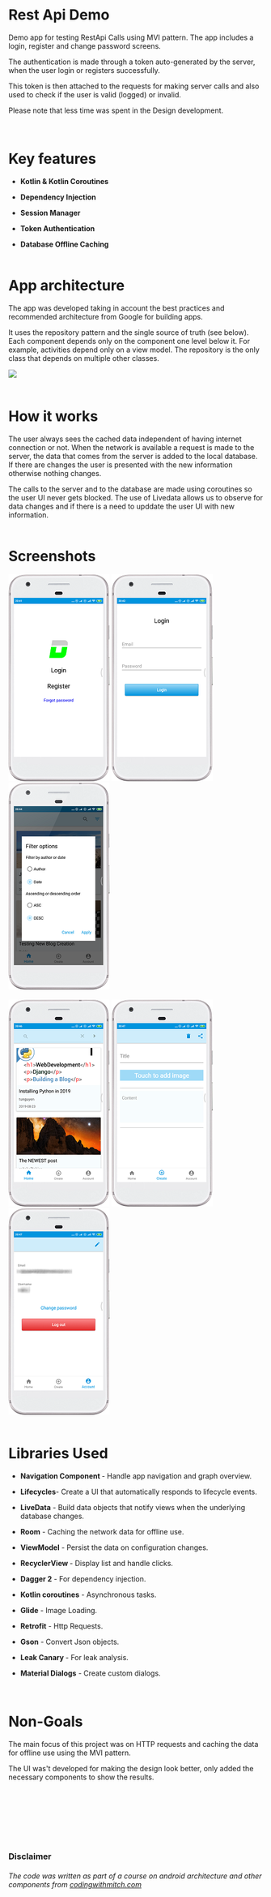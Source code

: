 # Rest Api Demo

<p> Demo app for testing RestApi Calls using MVI pattern. The app includes a login, register and change password screens.
<p> The authentication is made through a token auto-generated by the server, when the user login or registers successfully.
<p> This token is then attached to the requests for making server calls and also used to check if the user is valid (logged) or invalid.
<p> Please note that less time was spent in the Design development. </p>
<br>

# Key features
* <p><b>Kotlin & Kotlin Coroutines</b>
* <p><b>Dependency Injection</b>
* <p><b>Session Manager</b>
* <p><b>Token Authentication</b>
* <p><b>Database Offline Caching</b>
  <br>
  <br>
  
# App architecture
  <p>The app was developed taking in account the best practices and recommended architecture from Google for building apps.</p>
  <p>It uses the repository pattern and the single source of truth (see below).  Each component depends only on the component one level below it.
  For example, activities depend only on a view model. The repository is the only class that depends on multiple other classes.</p>
  
  <img class="center" src="https://developer.android.com/topic/libraries/architecture/images/final-architecture.png" height="400">
  <br>
  <br>
  
# How it works
<p>The user always sees the cached data independent of having internet connection or not. When the network is available a request is made to the server, the data that comes from the server is added to the local database. If there are changes the user is presented with the new information otherwise nothing changes.
<p>The calls to the server and to the database are made using coroutines so the user UI never gets blocked. The use of Livedata allows us to observe for data changes and if there is a need to upddate the user UI with new information.
  <br></br>

# Screenshots

![Intro Screen](screens/screen1.png "Intro screen")
![Login Screen](screens/screen2.png "Simple login screen")
![Blog List](screens/screen3.png "List of blog posts")
<br></br>
![Blog list filter](screens/screen4.png "List of Blog Posts with the filter option")
![Create a Blog Post](screens/screen5.png "Create and publish a blog post screen")
![Account Details](screens/screen6.png "Account details screen")
  <br>
  <br>
  
# Libraries Used
 * <p><b> Navigation Component  </b> - Handle app navigation and graph overview.</p>
 * <p><b>Lifecycles</b>- Create a UI that automatically responds to lifecycle events.</p>
 * <p><b>LiveData</b> - Build data objects that notify views when the underlying database changes.</p>
 * <p><b>Room</b> - Caching the network data for offline use.</p> 
 * <p><b>ViewModel</b> - Persist the data on configuration changes.</p>
 * <p><b>RecyclerView </b> - Display list and handle clicks.</p>
 * <p><b>Dagger 2</b> - For dependency injection.</p>
 * <p><b>Kotlin coroutines</b> - Asynchronous tasks.</p>
 * <p><b>Glide</b> - Image Loading.</p>
 * <p><b>Retrofit</b> - Http Requests.</p> 
 * <p><b>Gson</b> - Convert Json objects.</p>
 * <p><b>Leak Canary </b> - For leak analysis.</p>
 * <p><b>Material Dialogs</b> - Create custom dialogs.</p>
  <br>
  
# Non-Goals
  <p>The main focus of this project was on HTTP requests and caching the data for offline use using the MVI pattern.</p>
  <p>The UI was't developed for making the design look better, only added the necessary components to show the results.</p>
  <br>
  <br>
  <br>
  <br>
  <br>
  <br>

### Disclaimer
###### The code was written as part of a course on android architecture and other components from <a href="http://https://codingwithmitch.com"> codingwithmitch.com</a></p>
